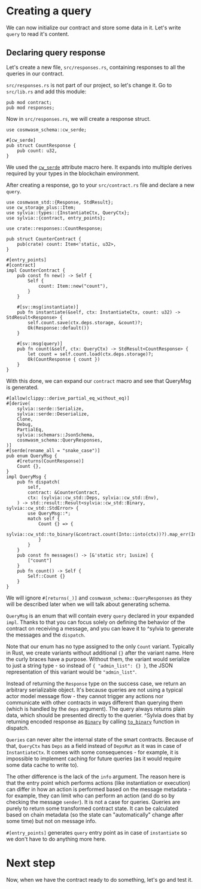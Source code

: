 # Creating a query

We can now initialize our contract and store some data in it. Let's write `query` to read it's
content.

## Declaring query response

Let's create a new file, `src/responses.rs`, containing responses to all the queries in our contract.

`src/responses.rs` is not part of our project, so let's change it. Go to `src/lib.rs` and add this 
module:

```rust,noplayground
pub mod contract;
pub mod responses;
```

Now in `src/responses.rs`, we will create a response struct.

```rust,noplayground
use cosmwasm_schema::cw_serde;

#[cw_serde]
pub struct CountResponse {
    pub count: u32,
}
```

We used the [`cw_serde`](https://docs.rs/cosmwasm-schema/1.3.1/cosmwasm_schema/attr.cw_serde.html)
attribute macro here. It expands into multiple derives required by your types in the blockchain environment.

After creating a response, go to your `src/contract.rs` file and declare a new `query`.

```rust,noplayground
use cosmwasm_std::{Response, StdResult};
use cw_storage_plus::Item;
use sylvia::types::{InstantiateCtx, QueryCtx};
use sylvia::{contract, entry_points};

use crate::responses::CountResponse;

pub struct CounterContract {
    pub(crate) count: Item<'static, u32>,
}

#[entry_points]
#[contract]
impl CounterContract {
    pub const fn new() -> Self {
        Self {
            count: Item::new("count"),
        }
    }

    #[sv::msg(instantiate)]
    pub fn instantiate(&self, ctx: InstantiateCtx, count: u32) -> StdResult<Response> {
        self.count.save(ctx.deps.storage, &count)?;
        Ok(Response::default())
    }

    #[sv::msg(query)]
    pub fn count(&self, ctx: QueryCtx) -> StdResult<CountResponse> {
        let count = self.count.load(ctx.deps.storage)?;
        Ok(CountResponse { count })
    }
}
```

With this done, we can expand our `contract` macro and see that QueryMsg is generated.

```rust,noplayground
#[allow(clippy::derive_partial_eq_without_eq)]
#[derive(
    sylvia::serde::Serialize,
    sylvia::serde::Deserialize,
    Clone,
    Debug,
    PartialEq,
    sylvia::schemars::JsonSchema,
    cosmwasm_schema::QueryResponses,
)]
#[serde(rename_all = "snake_case")]
pub enum QueryMsg {
    #[returns(CountResponse)]
    Count {},
}
impl QueryMsg {
    pub fn dispatch(
        self,
        contract: &CounterContract,
        ctx: (sylvia::cw_std::Deps, sylvia::cw_std::Env),
    ) -> std::result::Result<sylvia::cw_std::Binary, sylvia::cw_std::StdError> {
        use QueryMsg::*;
        match self {
            Count {} => {
                sylvia::cw_std::to_binary(&contract.count(Into::into(ctx))?).map_err(Into::into)
            }
        }
    }
    pub const fn messages() -> [&'static str; 1usize] {
        ["count"]
    }
    pub fn count() -> Self {
        Self::Count {}
    }
}
```

We will ignore `#[returns(_)]` and `cosmwasm_schema::QueryResponses` as they will be described later
when we will talk about generating schema.

`QueryMsg` is an enum that will contain every `query` declared in your expanded `impl`. Thanks to
that you can focus solely on defining the behavior of the contract on receiving a message, and you
can leave it to ^sylvia to generate the messages and the `dispatch`.

Note that our enum has no type assigned to the only `Count` variant. Typically
in Rust, we create variants without additional `{}` after the variant name. Here the
curly braces have a purpose. Without them, the variant would serialize to just a string
type - so instead of `{ "admin_list": {} }`, the JSON representation of this variant would be
`"admin_list"`.

Instead of returning the `Response` type on the success case, we return an arbitrary serializable 
object. It's because queries are not using a typical actor model message flow - they cannot trigger 
any actions nor communicate with other contracts in ways different than querying them (which is 
handled by the `deps` argument). The query always returns plain data, which should be presented 
directly to the querier. ^Sylvia does that by returning encoded response as
[`Binary`](https://docs.rs/cosmwasm-std/1.3.1/cosmwasm_std/struct.Binary.html) by calling
[`to_binary`](https://docs.rs/cosmwasm-std/1.3.1/cosmwasm_std/fn.to_binary.html) function in dispatch.

`Queries` can never alter the internal state of the smart contracts. Because of that, `QueryCtx` has
`Deps` as a field instead of `DepsMut` as it was in case of `InstantiateCtx`. It comes with some
consequences - for example, it is impossible to implement caching for future queries (as it would
require some data cache to write to).

The other difference is the lack of the `info` argument. The reason here is that the entry point 
which performs actions (like instantiation or execution) can differ in how an action is performed 
based on the message metadata - for example, they can limit who can perform an action (and do so by
checking the message `sender`). It is not a case for queries. Queries are purely to return some
transformed contract state. It can be calculated based on chain metadata (so the state can
"automatically" change after some time) but not on message info.

`#[entry_points]` generates `query` entry point as in case of `instantiate` so we don't have to do 
anything more here.

# Next step

Now, when we have the contract ready to do something, let's go and test it.
